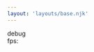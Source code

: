 ```yaml
---
layout: 'layouts/base.njk'
---
```


<div class="debug-holder">debug</div>
<div class="fps">fps: <span id="fps"></span></div>
<canvas id="canvas"></canvas>
<!-- Scripts -->
<script type="module" defer src="/js/particle-physics/App.js"></script>
